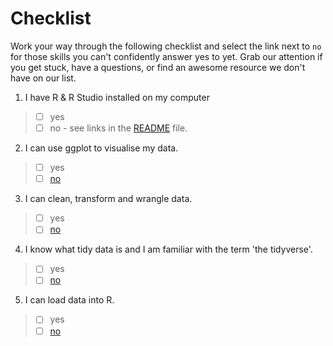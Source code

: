 
# Checklist 
Work your way through the following checklist and select the link next to `no` for those skills you can't confidently answer yes to yet. Grab our attention if you get stuck, have a questions, or find an awesome resource we don't have on our list. 
1. I have R & R Studio installed on my computer 
> - [ ] yes
> - [ ] no - see links in the [README](https://github.com/jesse-jesse/r_intro/blob/master/README.md) file. 
2. I can use ggplot to visualise my data.   
> - [ ] yes   
> - [ ] [no](https://github.com/jesse-jesse/r_intro/blob/master/2.visualisation.md) 
3. I can clean, transform and wrangle data.
> - [ ] yes   
> - [ ] [no](https://github.com/jesse-jesse/r_intro/blob/master/3.data_transformation.md)  
4. I know what tidy data is and I am familiar with the term 'the tidyverse'.   
> - [ ] yes   
> - [ ] [no](https://github.com/jesse-jesse/r_intro/blob/master/4.tidydata.md)
5. I can load data into R.      
> - [ ] yes   
> - [ ] [no](https://github.com/jesse-jesse/r_intro/blob/master/5.load_data.md)
<!---
6. I feel confident getting help, asking questions, reading help files and creating a reproducible example.      
> - [ ] yes   
> - [ ] [no]()  - Available at the workshop.   
7. I know how to use the `%>%` (pipe) from the `magrittr` package.
> - [ ] yes
> - [ ] [no]()      
8. I can use Rmarkdown to create a reproducible research script.   
> - [ ] yes   
> - [ ] [no]() - Available at the workshop.  
9.I have a GitHub account.   
> - [ ] yes   
> - [ ] [no]() - Available at the workshop.     
10. I have used GitHub to collaborate with others.  
> - [ ] yes   
> - [ ] [no]() - Available at the workshop. --->  



